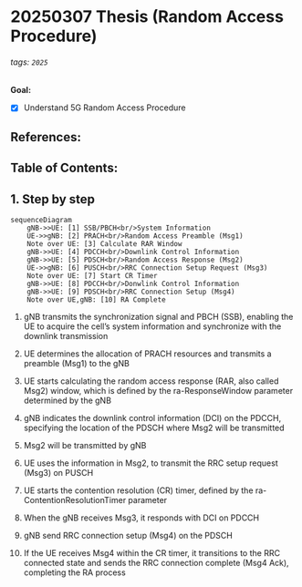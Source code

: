 # 20250307 Thesis (Random Access Procedure)

###### tags: `2025`

**Goal:**
- [x] Understand 5G Random Access Procedure

**References:**
- 

**Table of Contents:**
- 

## 1. Step by step

```mermaid
sequenceDiagram
    gNB->>UE: [1] SSB/PBCH<br/>System Information
    UE->>gNB: [2] PRACH<br/>Random Access Preamble (Msg1)
    Note over UE: [3] Calculate RAR Window
    gNB->>UE: [4] PDCCH<br/>Downlink Control Information
    gNB->>UE: [5] PDSCH<br/>Random Access Response (Msg2)
    UE->>gNB: [6] PUSCH<br/>RRC Connection Setup Request (Msg3)
    Note over UE: [7] Start CR Timer
    gNB->>UE: [8] PDCCH<br/>Donwlink Control Information
    gNB->>UE: [9] PDSCH<br/>RRC Connection Setup (Msg4)
    Note over UE,gNB: [10] RA Complete
```

1.  gNB transmits the synchronization signal and PBCH (SSB), enabling the UE to acquire the cell’s system information and synchronize with the downlink
transmission

2. UE determines the allocation of PRACH resources and transmits a preamble (Msg1) to the gNB

3. UE starts calculating the random access response (RAR, also called Msg2) window, which is defined by the ra-ResponseWindow parameter determined by the gNB

4. gNB indicates the downlink control information (DCI) on the PDCCH, specifying the location of the PDSCH where Msg2 will be transmitted

5. Msg2 will be transmitted by gNB

6. UE uses the information in Msg2, to transmit the RRC setup request (Msg3) on PUSCH

7. UE starts the contention resolution (CR) timer, defined by the ra-ContentionResolutionTimer parameter

8. When the gNB receives Msg3, it responds with DCI on PDCCH

9. gNB send RRC connection setup (Msg4) on the PDSCH

10.  If the UE receives Msg4 within the CR timer, it transitions to the RRC connected state and sends the RRC connection complete (Msg4 Ack), completing the RA process
